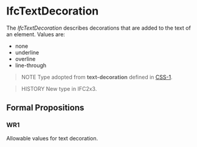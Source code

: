 # IfcTextDecoration

The _IfcTextDecoration_ describes decorations that are added to the text of an element. Values are:

* none
* underline
* overline
* line-through
<!-- end of definition -->
> NOTE  Type adopted from **text-decoration** defined in [CSS-1](../content/bibliography.htm#CSS1).

> HISTORY  New type in IFC2x3.

## Formal Propositions

### WR1
Allowable values for text decoration.
